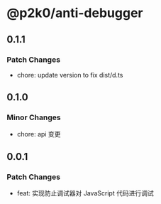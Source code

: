 # @p2k0/anti-debugger

## 0.1.1

### Patch Changes

- chore: update version to fix dist/d.ts

## 0.1.0

### Minor Changes

- chore: api 变更

## 0.0.1

### Patch Changes

- feat: 实现防止调试器对 JavaScript 代码进行调试
